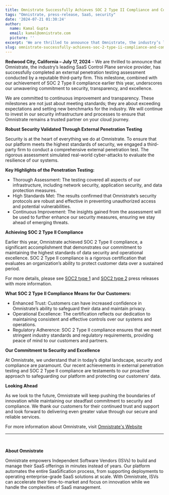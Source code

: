 ```yaml
---
title: Omnistrate Successfully Achieves SOC 2 Type II Compliance and Completes External Penetration Testing
tags: "Omnistrate, press-release, SaaS, security"
date: '2024-07-21 01:30:24'
author:
  name: Kamal Gupta
  email: kamal@omnistrate.com
  picture: ''
excerpt: 'We are thrilled to announce that Omnistrate, the industry’s leading SaaS Control Plane service provider, has successfully completed an external penetration..'
slug: omnistrate-successfully-achieves-soc-2-type-ii-compliance-and-completes-external-penetration-testing
---
```


**Redwood City, California – July 17, 2024** – We are thrilled to announce that Omnistrate, the industry’s leading SaaS Control Plane service provider, has successfully completed an external penetration testing assessment conducted by a reputable third-party firm. This milestone, combined with our achievement of SOC 2 Type II compliance earlier this year, underscores our unwavering commitment to security, transparency, and excellence.

We are committed to continuous improvement and transparency. These milestones are not just about meeting standards; they are about exceeding expectations and setting new benchmarks for the industry. We will continue to invest in our security infrastructure and processes to ensure that Omnistrate remains a trusted partner on your cloud journey.

**Robust Security Validated Through External Penetration Testing**

Security is at the heart of everything we do at Omnistrate. To ensure that our platform meets the highest standards of security, we engaged a third-party firm to conduct a comprehensive external penetration test. The rigorous assessment simulated real-world cyber-attacks to evaluate the resilience of our systems.

**Key Highlights of the Penetration Testing:**

- Thorough Assessment: The testing covered all aspects of our infrastructure, including network security, application security, and data protection measures.
- High Standards Met: The results confirmed that Omnistrate’s security protocols are robust and effective in preventing unauthorized access and potential vulnerabilities.
- Continuous Improvement: The insights gained from the assessment will be used to further enhance our security measures, ensuring we stay ahead of emerging threats.

**Achieving SOC 2 Type II Compliance**

Earlier this year, Omnistrate achieved SOC 2 Type II compliance, a significant accomplishment that demonstrates our commitment to maintaining the highest standards of data security and operational excellence. SOC 2 Type II compliance is a rigorous certification that evaluates an organization’s ability to protect customer data over a sustained period.

For more details, please see [SOC2 type 1][1] and [SOC2 type 2][2] press releases with more information.

**What SOC 2 Type II Compliance Means for Our Customers:**

- Enhanced Trust: Customers can have increased confidence in Omnistrate’s ability to safeguard their data and maintain privacy.
- Operational Excellence: The certification reflects our dedication to maintaining consistent and effective controls over our systems and operations.
- Regulatory Adherence: SOC 2 Type II compliance ensures that we meet stringent industry standards and regulatory requirements, providing peace of mind to our customers and partners.

**Our Commitment to Security and Excellence**

At Omnistrate, we understand that in today’s digital landscape, security and compliance are paramount. Our recent achievements in external penetration testing and SOC 2 Type II compliance are testaments to our proactive approach to safeguarding our platform and protecting our customers’ data.

**Looking Ahead**

As we look to the future, Omnistrate will keep pushing the boundaries of innovation while maintaining our steadfast commitment to security and compliance. We thank our customers for their continued trust and support and look forward to delivering even greater value through our secure and reliable services.

For more information about Omnistrate, visit [Omnistrate's Website][5]

   --------------------------------------------------------------------------------------------------------------------
<br>


**About Omnistrate**

Omnistrate empowers Independent Software Vendors (ISVs) to build and manage their SaaS offerings in minutes instead of years. Our platform automates the entire SaaSification process, from supporting deployments to operating enterprise-grade SaaS solutions at scale. With Omnistrate, ISVs can accelerate their time-to-market and focus on innovation while we handle the complexities of SaaS management.


  [1]: https://blog.omnistrate.com/posts/26
  [2]: https://blog.omnistrate.com/posts/33
  [5]: https://omnistrate.com
